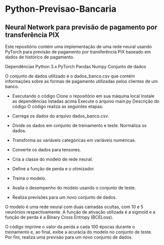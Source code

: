 # Python-Previsao-Bancaria

## Neural Network para previsão de pagamento por transferência PIX
Este repositório contém uma implementação de uma rede neural usando PyTorch para previsão de pagamento por transferência PIX baseado em dados de histórico de pagamento.

Dependências
Python 3.x
PyTorch
Pandas
Numpy
Conjunto de dados

O conjunto de dados utilizado é o dados_banco.csv que contém informações sobre as formas de pagamento utilizadas pelos clientes de um banco.

- Executando o código
Clone o repositório em sua máquina local
Instale as dependências listadas acima
Execute o arquivo main.py
Descrição do código
O código realiza as seguintes etapas:

- Carrega os dados do arquivo dados_banco.csv.
- Divide os dados em conjunto de treinamento e teste.
Normaliza os dados.
- Transforma as variáveis categóricas em variáveis numéricas.
- Converte os dados para tensores.
- Cria a classe do modelo de rede neural.
- Define a função de perda e o otimizador.
- Treina o modelo.
- Avalia o desempenho do modelo usando o conjunto de teste.
- Realiza previsões para um novo conjunto de dados.

O modelo é uma rede neural com duas camadas ocultas, com 10 e 5 neurônios respectivamente. A função de ativação utilizada é a sigmoid e a função de perda é a Binary Cross Entropy (BCELoss).

O código imprime o valor da perda a cada 100 épocas durante o treinamento e, ao final, exibe a acurácia do modelo no conjunto de teste. Por fim, realiza uma previsão para um novo conjunto de dados.
